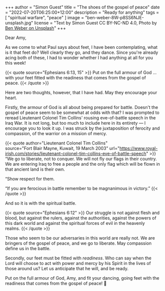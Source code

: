+++
author = "Simon Guest"
title = "The shoes of the gospel of peace"
date = "2022-07-20T06:25:00+12:00"
description = "Ready for anything"
tags = [ "spiritual warfare", "peace" ]
image = "ben-weber-8W-p8SS6NJE-unsplash.jpg"
license = "Text by Simon Guest CC BY-NC-ND 4.0, Photo by [Ben Weber on Unsplash](https://unsplash.com/photos/8W-p8SS6NJE)"
+++

Dear Amy,

As we come to what Paul says about feet, I have been contemplating, what is it that feet do? Well clearly they go, and they dance. Since you're already acing both of these, I had to wonder whether I had anything at all for you this week!

{{< quote source="Ephesians 6:13, 15" >}}
Put on the full armour of God ... with your feet fitted with the readiness that comes from the gospel of peace.
{{< /quote >}}

Here are two thoughts, however, that I have had. May they encourage your heart.

Firstly, the armour of God is all about being prepared for battle. Doesn't the gospel of peace seem to be somewhat at odds with that? I was prompted to reread Lieutenant Colonel Tim Collins' rousing eve-of-battle speech in the Iraq War. It is not long, but too much to include here in its entirety — I encourage you to look it up. I was struck by the juxtaposition of ferocity and compassion, of the warrior on a mission of mercy.

{{< quote author="Lieutenant Colonel Tim Collins" source="Fort Blair Mayne, Kuwait, 19 March 2003" url="https://www.royal-irish.com/stories/lieutenant-colonel-tim-collins-eve-of-battle-speech" >}}
“We go to liberate, not to conquer. We will not fly our flags in their country. We are entering Iraq to free a people and the only flag which will be flown in that ancient land is their own.

“Show respect for them.

“If you are ferocious in battle remember to be magnanimous in victory.”
{{< /quote >}}

And so it is with the spiritual battle.

{{< quote source="Ephesians 6:12" >}}
Our struggle is not against flesh and blood, but against the rulers, against the authorities, against the powers of this dark world and against the spiritual forces of evil in the heavenly realms.
{{< /quote >}}

Those who seem to be our adversaries in this world are really not. We are bringers of the gospel of peace, and we go to liberate. May compassion define us in the battle.

Secondly, our feet must be fitted with _readiness_. Who can say when the Lord will choose to act with power and mercy by his Spirit in the lives of those around us? Let us anticipate that he will, and be ready.

Put on the full armour of God, Amy, and fit your dancing, going feet with the readiness that comes from the gospel of peace! 🙏
